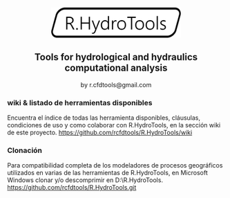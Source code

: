 <div align="center">
  <br>
  <img alt="R.HydroTools" src="https://github.com/rcfdtools/R.HydroTools/blob/main/.Icons/R.HydroTools.svg" width="300px">
  <h2>Tools for hydrological and hydraulics computational analysis</h2>
  by r.cfdtools@gmail.com
</div>


### wiki & listado de herramientas disponibles

Encuentra el índice de todas las herramienta disponibles, cláusulas, condiciones de uso y como colaborar con R.HydroTools, en la sección wiki de este proyecto. https://github.com/rcfdtools/R.HydroTools/wiki


### Clonación

Para compatibilidad completa de los modeladores de procesos geográficos utilizados en varias de las herramientas de R.HydroTools, en Microsoft Windows clonar y/o descomprimir en D:\R.HydroTools\. https://github.com/rcfdtools/R.HydroTools.git

